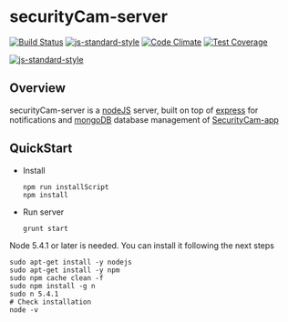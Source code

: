 # securityCam-server

[![Build Status](https://travis-ci.org/rackdon/securityCam-server.svg?branch=master)](https://travis-ci.org/rackdon/securityCam-server)
[![js-standard-style](https://img.shields.io/badge/code%20style-standard-brightgreen.svg)](http://standardjs.com/)
[![Code Climate](https://codeclimate.com/github/rackdon/securityCam-server/badges/gpa.svg)](https://codeclimate.com/github/rackdon/securityCam-server)
[![Test Coverage](https://codeclimate.com/github/rackdon/securityCam-server/badges/coverage.svg)](https://codeclimate.com/github/rackdon/securityCam-server/coverage)


[![js-standard-style](https://cdn.rawgit.com/feross/standard/master/badge.svg)](https://github.com/feross/standard)

## Overview

securityCam-server is a [nodeJS](https://nodejs.org/api/) server, built on top  of [express](http://expressjs.com/) for notifications and [mongoDB](https://www.mongodb.com/) database management of [SecurityCam-app](https://github.com/rackdon/securityCam-app)


## QuickStart


- Install

  ```
  npm run installScript
  npm install
  ```

- Run server

  ```
  grunt start
  ```


Node 5.4.1 or later is needed. You can install it following the next steps

  ```
  sudo apt-get install -y nodejs
  sudo apt-get install -y npm
  sudo npm cache clean -f
  sudo npm install -g n
  sudo n 5.4.1
  # Check installation
  node -v

  ```
